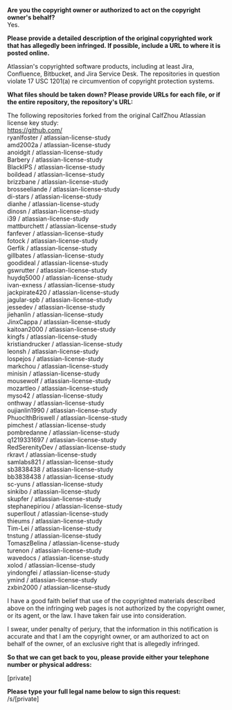 **Are you the copyright owner or authorized to act on the copyright owner's behalf?**  
Yes.

**Please provide a detailed description of the original copyrighted work that has allegedly been infringed. If possible, include a URL to where it is posted online.**

Atlassian's copyrighted software products, including at least Jira, Confluence, Bitbucket, and Jira Service Desk. The repositories in question violate 17 USC 1201(a) re circumvention of copyright protection systems.

**What files should be taken down? Please provide URLs for each file, or if the entire repository, the repository's URL:**

The following repositories forked from the original CalfZhou Atlassian license key study:  
https://github.com/  
ryanlfoster / atlassian-license-study  
amd2002a / atlassian-license-study  
anoidgit / atlassian-license-study  
Barbery / atlassian-license-study  
BlackIPS / atlassian-license-study  
boildead / atlassian-license-study  
brizzbane / atlassian-license-study  
brosseeliande / atlassian-license-study  
di-stars / atlassian-license-study  
dianhe / atlassian-license-study  
dinosn / atlassian-license-study  
i39 / atlassian-license-study  
mattburchett / atlassian-license-study  
fanfever / atlassian-license-study  
fotock / atlassian-license-study  
Gerfik / atlassian-license-study  
gillbates / atlassian-license-study  
goodideal / atlassian-license-study  
gswrutter / atlassian-license-study  
huydq5000 / atlassian-license-study  
ivan-exness / atlassian-license-study  
jackpirate420 / atlassian-license-study  
jagular-spb / atlassian-license-study  
jessedev / atlassian-license-study  
jiehanlin / atlassian-license-study  
JinxCappa / atlassian-license-study  
kaitoan2000 / atlassian-license-study  
kingfs / atlassian-license-study  
kristiandrucker / atlassian-license-study  
leonsh / atlassian-license-study  
lospejos / atlassian-license-study  
markchou / atlassian-license-study  
minisin / atlassian-license-study  
mousewolf / atlassian-license-study  
mozartleo / atlassian-license-study  
myso42 / atlassian-license-study  
onthway / atlassian-license-study  
oujianlin1990 / atlassian-license-study  
PhuoclthBriswell / atlassian-license-study  
pimchest / atlassian-license-study  
pombredanne / atlassian-license-study  
q1219331697 / atlassian-license-study  
RedSerenityDev / atlassian-license-study  
rkravt / atlassian-license-study  
samlabs821 / atlassian-license-study  
sb3838438 / atlassian-license-study  
bb3838438 / atlassian-license-study  
sc-yuns / atlassian-license-study  
sinkibo / atlassian-license-study  
skupfer / atlassian-license-study  
stephanepiriou / atlassian-license-study  
superllout / atlassian-license-study  
thieums / atlassian-license-study  
Tim-Lei / atlassian-license-study  
tnstung / atlassian-license-study  
TomaszBelina / atlassian-license-study  
turenon / atlassian-license-study  
wavedocs / atlassian-license-study  
xolod / atlassian-license-study  
yindongfei / atlassian-license-study  
ymind / atlassian-license-study  
zxbin2000 / atlassian-license-study  

I have a good faith belief that use of the copyrighted materials described above on the infringing web pages is not authorized by the copyright owner, or its agent, or the law. I have taken fair use into consideration.

I swear, under penalty of perjury, that the information in this notification is accurate and that I am the copyright owner, or am authorized to act on behalf of the owner, of an exclusive right that is allegedly infringed.

**So that we can get back to you, please provide either your telephone number or physical address:**

[private]

**Please type your full legal name below to sign this request:**  
/s/[private]
